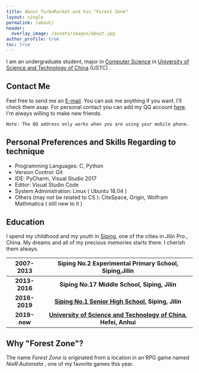 ```yaml
---
title: About TurboRocket and his "Forest Zone"
layout: single
permalink: /about/
header:
  overlay_image: /assets/images/about.jpg
author_profile: true
toc: true
---
```

  I am an undergraduate student, major in [Computer Science](https://cs.ustc.edu.cn/) in [University of Science and Technology of China](https://www.ustc.edu.cn/) (USTC) . 
## Contact Me
  Feel free to send me an [E-mail](mailto:lazuliterabbit@mail.ustc.edu.cn). You can ask me anything if you want. I'll check them asap.
  For personal contact you can add my QQ account [here](https://qm.qq.com/cgi-bin/qm/qr?k=u9Rt6hv6Mu2JoRsaF8rzzuCuDCW9-I_8). I'm always willing to make new friends.

`Note: The QQ address only works when you are using your mobile phone.` 

## Personal Preferences and Skills Regarding to technique
* Programming Languages: C, Python
* Version Control: Git
* IDE: PyCharm, Visual Studio 2017
* Editor: Visual Studio Code
* System Administration: Linux ( Ubuntu 18.04 )
* Others (may not be related to CS ): CiteSpace, Origin, Wolfram Mathmatica ( still new to it )

## Education

I spend my childhood and my youth in [Siping](https://baike.baidu.com/item/%E5%9B%9B%E5%B9%B3/475628?fr=aladdin), one of the cities in Jilin Pro., China. My dreams and all of my precious memories starts there. I cherish them always.

| **2007-2013** |  **Siping No.2 Experimental Primary School, Siping,Jilin**   |
| :-----------: | :----------------------------------------------------------: |
| **2013-2016** |        **Siping No.17 Middle School, Siping, Jilin**         |
| **2016-2019** | **[Siping No.1 Senior High School](https://sp1z.30edu.com.cn/), Siping, Jilin** |
| **2019- now** | **[University of Science and Technology of China](https://www.ustc.edu.cn/), Hefei, Anhui** |




## Why "Forest Zone"?
  The name *Forest Zone* is originated from a location in an RPG game named *NieR:Automata* , one of my favorite games this year.

[^NieR:Automata]: *NieR: Automata* is a 2017 action role-playing video game developed by Platinum Games and published by Square Enix. It is a sequel to the 2010 video game *NieR*, itself a spin-off and sequel of the *Drakengard* series.